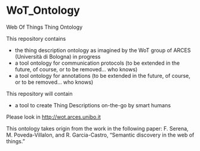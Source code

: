 # WoT_Ontology
Web Of Things Thing Ontology

This repository contains
- the thing description ontology as imagined by the WoT group of ARCES (Università di Bologna) in progress
- a tool ontology for communication protocols (to be extended in the future, of course, or to be removed... who knows)
- a tool ontology for annotations (to be extended in the future, of course, or to be removed... who knows)

This repository will contain
- a tool to create Thing Descriptions on-the-go by smart humans

Please look in http://wot.arces.unibo.it

This ontology takes origin from the work in the following paper:
F. Serena, M. Poveda-Villalon, and R. Garcia-Castro, “Semantic discovery in the web of things.”